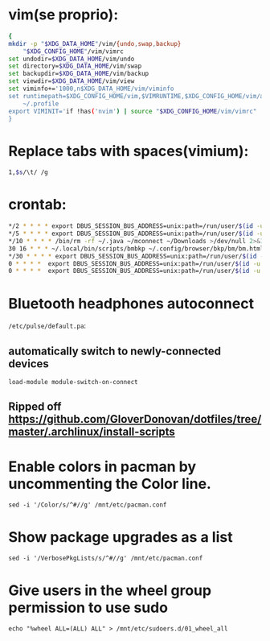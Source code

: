 # vim(se proprio):
``` sh
{
mkdir -p "$XDG_DATA_HOME"/vim/{undo,swap,backup}
	"$XDG_CONFIG_HOME"/vim/vimrc
set undodir=$XDG_DATA_HOME/vim/undo
set directory=$XDG_DATA_HOME/vim/swap
set backupdir=$XDG_DATA_HOME/vim/backup
set viewdir=$XDG_DATA_HOME/vim/view
set viminfo+='1000,n$XDG_DATA_HOME/vim/viminfo
set runtimepath=$XDG_CONFIG_HOME/vim,$VIMRUNTIME,$XDG_CONFIG_HOME/vim/after
	~/.profile
export VIMINIT='if !has('nvim') | source "$XDG_CONFIG_HOME/vim/vimrc" | endif'
}
```

# Replace tabs with spaces(vimium):
``` sh
1,$s/\t/ /g
```

# crontab:
``` sh
*/2 * * * * export DBUS_SESSION_BUS_ADDRESS=unix:path=/run/user/$(id -u $USER)/bus; export DISPLAY=:0; . ~/.profile; /usr/bin/mw -Y >/dev/null 2>&1
*/5 * * * * export DBUS_SESSION_BUS_ADDRESS=unix:path=/run/user/$(id -u $USER)/bus; export DISPLAY=:0; . ~/.profile; ~/.local/bin/cron/cronbat >/dev/null 2>&1
*/10 * * * * /bin/rm -rf ~/.java ~/mconnect ~/Downloads >/dev/null 2>&1
30 16 * * * ~/.local/bin/scripts/bmbkp ~/.config/browser/bkp/bm/bm.html && ~/.local/bin/scripts/histbkp ~/.config/browser/bkp/hist/hist.html && cd ~/.config/browser/bkp && drive push -no-prompt hist/hist.html bm/bm.html
*/30 * * * * export DBUS_SESSION_BUS_ADDRESS=unix:path=/run/user/$(id -u $USER)/bus; export DISPLAY=:0; . ~/.profile; ~/.local/bin/cron/feedup >/dev/null 2>&1
0 * * * *  export DBUS_SESSION_BUS_ADDRESS=unix:path=/run/user/$(id -u $USER)/bus; export DISPLAY=:0; . ~/.profile; ~/.local/bin/cron/checkup >/dev/null 2>&1
0 * * * *  export DBUS_SESSION_BUS_ADDRESS=unix:path=/run/user/$(id -u $USER)/bus; export DISPLAY=:0; . ~/.profile; ~/.local/bin/cron/desk >/dev/null 2>&1
```

# Bluetooth headphones autoconnect
`/etc/pulse/default.pa`:
## automatically switch to newly-connected devices
`load-module module-switch-on-connect`

## Ripped off https://github.com/GloverDonovan/dotfiles/tree/master/.archlinux/install-scripts
# Enable colors in pacman by uncommenting the Color line.
`sed -i '/Color/s/^#//g' /mnt/etc/pacman.conf`
# Show package upgrades as a list
`sed -i '/VerbosePkgLists/s/^#//g' /mnt/etc/pacman.conf`
# Give users in the wheel group permission to use sudo
`echo "%wheel ALL=(ALL) ALL" > /mnt/etc/sudoers.d/01_wheel_all`
